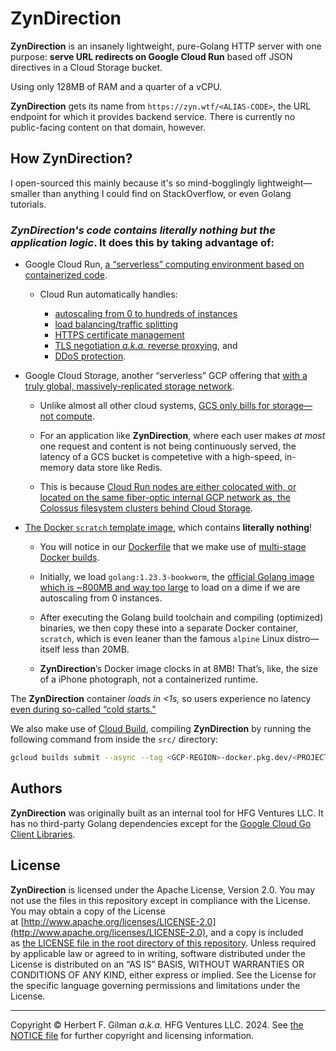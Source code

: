 # ZynDirection

**ZynDirection** is an insanely lightweight, pure-Golang HTTP server with one purpose: **serve URL redirects on Google Cloud Run** based off JSON directives in a Cloud Storage bucket.

Using only 128MB of RAM and a quarter of a vCPU.

**ZynDirection** gets its name from `https://zyn.wtf/<ALIAS-CODE>`, the URL endpoint for which it provides backend service. There is currently no public-facing content on that domain, however.

## How ZynDirection?

I open-sourced this mainly because it's so mind-bogglingly lightweight—smaller than anything I could find on StackOverflow, or even Golang tutorials.

### _**ZynDirection**'s code contains literally nothing but the application logic_. It does this by taking advantage of:

* Google Cloud Run, [a “serverless” computing environment based on containerized code](https://cloud.google.com/run/docs/overview/what-is-cloud-run).

  * Cloud Run automatically handles:

    * [autoscaling from 0 to hundreds of instances](https://cloud.google.com/run/docs/about-instance-autoscaling)
    * [load balancing/traffic splitting](https://cloud.google.com/run/docs/rollouts-rollbacks-traffic-migration)
    * [HTTPS certificate management](https://cloud.google.com/run/docs/mapping-custom-domains)
    * [TLS negotiation _a.k.a._ reverse proxying](https://cloud.google.com/run/docs/triggering/https-request), and
    * [DDoS protection](https://cloud.google.com/run/docs/securing/security).

* Google Cloud Storage, another “serverless” GCP offering that [with a truly global, massively-replicated storage network](https://cloud.google.com/storage/docs/locations).

  * Unlike almost all other cloud systems, [GCS only bills for storage—not compute](https://cloud.google.com/storage/pricing).

  * For an application like **ZynDirection**, where each user makes *at most* one request and content is not being continuously served, the latency of a GCS bucket is competetive with a high-speed, in-memory data store like Redis.

  * This is because [Cloud Run nodes are either colocated with, or located on the same fiber-optic internal GCP network as, the Colossus filesystem clusters behind Cloud Storage](https://cloud.google.com/storage/docs/google-integration).

* [The Docker `scratch` template image](https://hub.docker.com/_/scratch), which contains **literally nothing**!

  * You will notice in our [Dockerfile](src/Dockerfile) that we make use of [multi-stage Docker builds](https://docs.docker.com/build/building/multi-stage/).

  * Initially, we load `golang:1.23.3-bookworm`, the [official Golang image which is ~800MB and way too large](https://hub.docker.com/_/golang) to load on a dime if we are autoscaling from 0 instances.

  * After executing the Golang build toolchain and compiling (optimized) binaries, we then copy these into a separate Docker container, `scratch`, which is even leaner than the famous `alpine` Linux distro—itself less than 20MB.

  * **ZynDirection**’s Docker image clocks in at 8MB! That’s, like, the size of a iPhone photograph, not a containerized runtime.

The **ZynDirection** container _loads in <1s,_ so users experience no latency [even during so-called “cold starts.”](https://cloud.google.com/functions/docs/bestpractices/tips#min)

We also make use of [Cloud Build](https://cloud.google.com/build/docs), compiling **ZynDirection** by running the following command from inside the `src/` directory:

```bash
gcloud builds submit --async --tag <GCP-REGION>-docker.pkg.dev/<PROJECT-NAME>/zyndirection/zdserver:1.0
```

## Authors

**ZynDirection** was originally built as an internal tool for HFG Ventures LLC. It has no third-party Golang dependencies except for the [Google Cloud Go Client Libraries](https://cloud.google.com/go/docs/reference).

## License

**ZynDirection** is licensed under the Apache License, Version 2.0. You may not use the files in this repository except in compliance with the License. You may obtain a copy of the License at [http://www.apache.org/licenses/LICENSE-2.0](http://www.apache.org/licenses/LICENSE-2.0), and a copy is included as [the LICENSE file in the root directory of this repository](LICENSE). Unless required by applicable law or agreed to in writing, software distributed under the License is distributed on an “AS IS” BASIS, WITHOUT WARRANTIES OR CONDITIONS OF ANY KIND, either express or implied. See the License for the specific language governing permissions and limitations under the License.

---
Copyright © Herbert F. Gilman _a.k.a._ HFG Ventures LLC. 2024. See [the NOTICE file](NOTICE.md) for further copyright and licensing information.